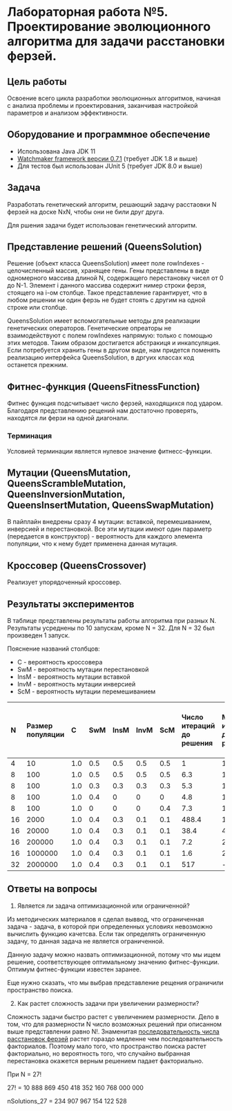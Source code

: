 # Лабораторная работа №5. Проектирование эволюционного алгоритма для задачи расстановки ферзей.

## Цель работы
Освоение всего цикла разработки эволюционных алгоритмов, начиная с анализа проблемы и проектирования, заканчивая настройкой параметров и анализом эффективности.

## Оборудование и программное обеспечение
* Использована Java JDK 11
* [Watchmaker framework версии 0.7.1](https://github.com/dwdyer/watchmaker) (требует JDK 1.8 и выше)
* Для тестов был использован JUnit 5 (требует JDK 8.0 и выше)

## Задача
Разработать генетический алгоритм, решающий задачу расстаовки N ферзей на доске NxN, чтобы они не били друг друга.

Для ршения задачи будет использован генетический алгоритм.

## Представление решений (QueensSolution)
Решение (объект класса QueensSolution) имеет поле rowIndexes - целочисленный массив, хранящее гены. Гены представлены в виде одномерного массива длиной N, содержащего перестановку чисел от 0 до N-1. Элемент i данного массива содержит нимер строки ферзя, стоящего на i-ом столбце. Такое представление гарантирует, что в любом решении ни один ферзь не будет стоять с другим на одной строке или столбце.

QueensSolution имеет вспомогательные методы для реализации генетических операторов. Генетические опреаторы не взаимодействуют с полем rowIndexes напрямую: только с помощью этих методов. Таким образом достигается абстракиця и инкапсуляция. Если потребуется хранить гены в другом виде, нам придется поменять реализацию интерфейса QueensSolution, в дргуих классах код останется прежним.

## Фитнес-функция (QueensFitnessFunction)
Фитнес функция подсчитывает число ферзей, находящихся под ударом. Благодаря представлению рещений нам достаточно проверять, находятся ли ферзи на одной диагонали.

<!--Здесь можно добавить про индексацию диагоналей-->

### Терминация
Условией терминации является нулевое значение фитнесс-функции.

## Мутации (QueensMutation, QueensScrambleMutation, QueensInversionMutation, QueensInsertMutation, QueensSwapMutation)

В пайплайн внедрены сразу 4 мутации: вставкой, перемешиванием, инверсией и перестановкой. Все эти мутации имеют один параметр (передается в конструктор) - вероятность для каждого элемента популяции, что к нему будет применена данная мутация.

## Кроссовер (QueensCrossover)
Реализует упорядоченный кроссовер.

<!-- Здесь добавить описание кроссовера-->

## Результаты экспериментов

В таблице представлены результаты работы алгоритма при разных N. Результаты усреднены по 10 запускам, кроме N = 32. Для N = 32 был произведен 1 запуск.

Пояснение названий столбцов:
* C - вероятность кроссовера
* SwM - вероятность мутации перестановкой
* InsM - вероятность мутации вставкой
* InvM - вероятность мутации инверсией
* ScM - вероятность мутации перемешиванием

| N   | Размер популяции | С   | SwM | InsM | InvM | ScM | Число итераций до решения | Минимум итераций до решения | Предыдущий минимум (пм) ФФ, чило итераий до пм |
| :-- | :--------------- | :-- | :-- | :--- | :--- | :-- | :------------------------ | :-------------------------- | :--------------------------------------------- |
| 4   | 10               | 1.0 | 0.5 | 0.5  | 0.5  | 0.5 | 1                         | 1                           | -                                              |
| 8   | 100              | 1.0 | 0.5 | 0.5  | 0.5  | 0.5 | 6.3                       | 1                           | 2, 1                                           |
| 8   | 100              | 1.0 | 0.3 | 0.3  | 0.3  | 0.3 | 5.3                       | 1                           | 2, 1                                           |
| 8   | 100              | 1.0 | 0.4 | 0    | 0    | 0   | 4.8                       | 1                           | 2, 1                                           |
| 8   | 100              | 1.0 | 0   | 0    | 0    | 0.4 | 7.3                       | 1                           | 2, 1                                           |
| 16  | 2000             | 1.0 | 0.4 | 0.3  | 0.1  | 0.1 | 488.4                     | 1                           | 2, 20.1                                        |
| 16  | 20000            | 1.0 | 0.4 | 0.3  | 0.1  | 0.1 | 38.4                      | 4                           | 2, 1.6                                         |
| 16  | 200000           | 1.0 | 0.4 | 0.3  | 0.1  | 0.1 | 7.2                       | 2                           | 2, 1                                           |
| 16  | 1000000          | 1.0 | 0.4 | 0.3  | 0.1  | 0.1 | 1.6                       | 2                           | 2, 1                                           |
| 32  | 2000000          | 1.0 | 0.4 | 0.3  | 0.1  | 0.1 | 517                       | -                           | 2, 389                                         |

## Ответы на вопросы
1. Является ли задача оптимизационной или ограниченной?

Из методических материалов я сделал выввод, что ограниченная задача - задача, в которой при определенных условиях невозможно вычислить функцию качетсва. Если так определять ограниченную задачу, то данная задача не является ограниченной.

Данную задачу можно назвать оптимизационной, потому что мы ищем решение, соответствующее оптимальному значению фитнес-функции. Оптимум фитнес-функции известен заранее.

Еще нужно сказать, что мы выбрав представление рещения ограничили пространство поиска.

2. Как растет сложность задачи при увеличении размерности?

Сложность задачи быстро растет с увеличением размерности. Дело в том, что для размерности N число возможных решений при описанном выше представлении равно N!. Знаменитая [последовательность числа расстановок ферзей](https://oeis.org/A000170/list) растет гораздо медленне чем последовательность факториалов. Поэтому мало того, что пространство поиска растет факториально, но вероятность того, что случайно выбранная перестановка окажется верным решением падает факториально. 

При N = 27!

27!             =   10 888 869 450 418 352 160 768 000 000

nSolutions_27   =                  234 907 967 154 122 528
